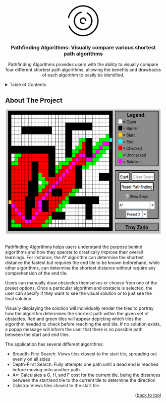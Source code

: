 <a id="readme-top"></a>

<!-- PROJECT LOGO -->
<br />
<div align="center">
    <a href="https://github.com/tzada8/pathfinding-algorithms">
        <img src="PathfindingAlgorithms/images/pathfinding_icon.png" alt="Pathfinding Algorithms" width="100" height="100">
    </a>
    <h3 align="center">Pathfinding Algorithms: Visually compare various shortest path algorithms</h3>
    <p align="center">
        Pathfinding Algorithms provides users with the ability to visually compare four different shortest path algorithms, allowing the benefits and drawbacks of each algorithm to easily be identified.
    </p>
</div>

<!-- TABLE OF CONTENTS -->
<details>
    <summary>Table of Contents</summary>
    <ol>
        <li>
            <a href="#about-the-project">About The Project</a>
        </li>
    </ol>
</details>


<!-- ABOUT THE PROJECT -->
## About The Project

<div align="center">
    <img src="PathfindingAlgorithms/images/pathfinding-algorithms.png" alt="Pathfinding Algorithms Board" width="500" height="400">
</div>
<br/>

Pathfinding Algorithms helps users understand the purpose behind algorithms and how they operate to drastically improve their overall learnings. For instance, the A* algorithm can determine the shortest distance the fastest but requires the end tile to be known beforehand, while other algorithms, can determine the shortest distance without require any comprehension of the end tile.

Users can manually draw obstacles themselves or choose from one of the preset options. Once a particular algorithm and obstacle is selected, the user can specify if they want to see the visual solution or to just see the final solution.

Visually displaying the solution will individually render the tiles to portray how the algorithm determines the shortest path within the given set of obstacles. Red and green tiles will appear depicting which tiles the algorithm needed to check before reaching the end tile. If no solution exists, a popup message will inform the user that there is no possible path between the start and end tiles. 

The application has several different algorithms:
- Breadth-First Search: Views tiles closest to the start tile, spreading out evenly on all sides
- Depth-First Search: Fully attempts one path until a dead end is reached before moving onto another path
- A*: Calculates a G, H, and F cost for the current tile, being the distances between the start/end tile to the current tile to determine the direction
- Dijkstra: Views tiles closest to the start tile

<p align="right">(<a href="#readme-top">back to top</a>)</p>

